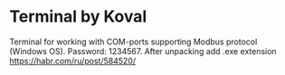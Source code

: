 # Terminal by Koval
Terminal for working with COM-ports supporting Modbus protocol (Windows OS).
Password: 1234567.
After unpacking add .exe extension
https://habr.com/ru/post/584520/
